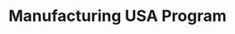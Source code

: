 ---
highlight: "false" 
title: "Manufacturing USA Program"
description: "National network created to secure U.S. global leadership in advanced manufacturing through large scale public-private collaboration on technology, supply chain and workforce development."
url-link: "http://www.manufacturingusa.com"
type: "HTML"
gov-only: "false"
is-external: "true"
publication-date: "January 01, 2021"
reading-time: "5"
resource-type: "information-slick"
filter: "market-intelligence"
audience: "industry-all-businesses"
branded-offerings: "acquisition-policy-it-category"
---
